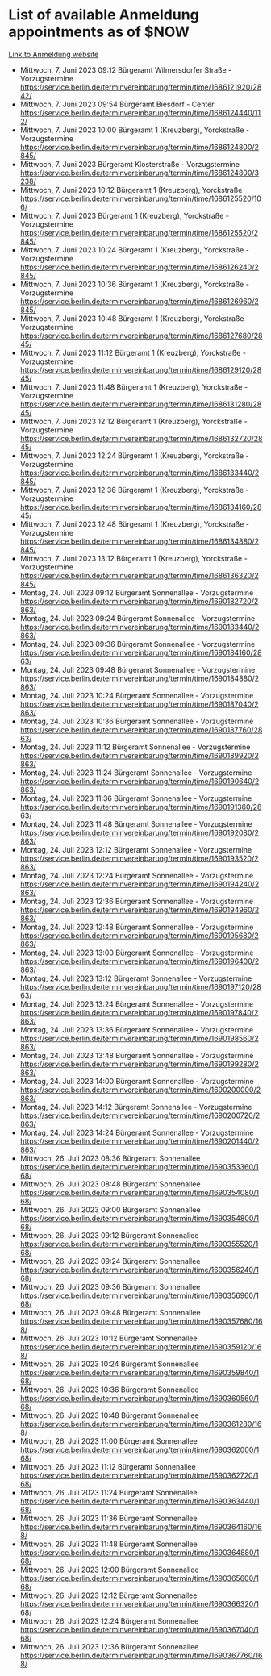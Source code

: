 # List of available Anmeldung appointments as of $NOW
[Link to Anmeldung website](https://service.berlin.de/terminvereinbarung/termin/tag.php?termin=1&anliegen[]=120686&dienstleisterlist=122210,122217,327316,122219,327312,122227,327314,122231,327346,122243,327348,122254,122252,329742,122260,329745,122262,329748,122271,327278,122273,327274,122277,327276,330436,122280,327294,122282,327290,122284,327292,122291,327270,122285,327266,122286,327264,122296,327268,150230,329760,122297,327286,122294,327284,122312,329763,122314,329775,122304,327330,122311,327334,122309,327332,317869,122281,327352,122279,329772,122283,122276,327324,122274,327326,122267,329766,122246,327318,122251,327320,122257,327322,122208,327298,122226,327300&herkunft=http%3A%2F%2Fservice.berlin.de%2Fdienstleistung%2F120686%2F)
- Mittwoch, 7. Juni 2023 09:12 Bürgeramt Wilmersdorfer Straße - Vorzugstermine https://service.berlin.de/terminvereinbarung/termin/time/1686121920/2842/
- Mittwoch, 7. Juni 2023 09:54 Bürgeramt Biesdorf - Center https://service.berlin.de/terminvereinbarung/termin/time/1686124440/112/
- Mittwoch, 7. Juni 2023 10:00 Bürgeramt 1 (Kreuzberg), Yorckstraße - Vorzugstermine https://service.berlin.de/terminvereinbarung/termin/time/1686124800/2845/
- Mittwoch, 7. Juni 2023  Bürgeramt Klosterstraße - Vorzugstermine https://service.berlin.de/terminvereinbarung/termin/time/1686124800/3238/
- Mittwoch, 7. Juni 2023 10:12 Bürgeramt 1 (Kreuzberg), Yorckstraße https://service.berlin.de/terminvereinbarung/termin/time/1686125520/106/
- Mittwoch, 7. Juni 2023  Bürgeramt 1 (Kreuzberg), Yorckstraße - Vorzugstermine https://service.berlin.de/terminvereinbarung/termin/time/1686125520/2845/
- Mittwoch, 7. Juni 2023 10:24 Bürgeramt 1 (Kreuzberg), Yorckstraße - Vorzugstermine https://service.berlin.de/terminvereinbarung/termin/time/1686126240/2845/
- Mittwoch, 7. Juni 2023 10:36 Bürgeramt 1 (Kreuzberg), Yorckstraße - Vorzugstermine https://service.berlin.de/terminvereinbarung/termin/time/1686126960/2845/
- Mittwoch, 7. Juni 2023 10:48 Bürgeramt 1 (Kreuzberg), Yorckstraße - Vorzugstermine https://service.berlin.de/terminvereinbarung/termin/time/1686127680/2845/
- Mittwoch, 7. Juni 2023 11:12 Bürgeramt 1 (Kreuzberg), Yorckstraße - Vorzugstermine https://service.berlin.de/terminvereinbarung/termin/time/1686129120/2845/
- Mittwoch, 7. Juni 2023 11:48 Bürgeramt 1 (Kreuzberg), Yorckstraße - Vorzugstermine https://service.berlin.de/terminvereinbarung/termin/time/1686131280/2845/
- Mittwoch, 7. Juni 2023 12:12 Bürgeramt 1 (Kreuzberg), Yorckstraße - Vorzugstermine https://service.berlin.de/terminvereinbarung/termin/time/1686132720/2845/
- Mittwoch, 7. Juni 2023 12:24 Bürgeramt 1 (Kreuzberg), Yorckstraße - Vorzugstermine https://service.berlin.de/terminvereinbarung/termin/time/1686133440/2845/
- Mittwoch, 7. Juni 2023 12:36 Bürgeramt 1 (Kreuzberg), Yorckstraße - Vorzugstermine https://service.berlin.de/terminvereinbarung/termin/time/1686134160/2845/
- Mittwoch, 7. Juni 2023 12:48 Bürgeramt 1 (Kreuzberg), Yorckstraße - Vorzugstermine https://service.berlin.de/terminvereinbarung/termin/time/1686134880/2845/
- Mittwoch, 7. Juni 2023 13:12 Bürgeramt 1 (Kreuzberg), Yorckstraße - Vorzugstermine https://service.berlin.de/terminvereinbarung/termin/time/1686136320/2845/
- Montag, 24. Juli 2023 09:12 Bürgeramt Sonnenallee - Vorzugstermine https://service.berlin.de/terminvereinbarung/termin/time/1690182720/2863/
- Montag, 24. Juli 2023 09:24 Bürgeramt Sonnenallee - Vorzugstermine https://service.berlin.de/terminvereinbarung/termin/time/1690183440/2863/
- Montag, 24. Juli 2023 09:36 Bürgeramt Sonnenallee - Vorzugstermine https://service.berlin.de/terminvereinbarung/termin/time/1690184160/2863/
- Montag, 24. Juli 2023 09:48 Bürgeramt Sonnenallee - Vorzugstermine https://service.berlin.de/terminvereinbarung/termin/time/1690184880/2863/
- Montag, 24. Juli 2023 10:24 Bürgeramt Sonnenallee - Vorzugstermine https://service.berlin.de/terminvereinbarung/termin/time/1690187040/2863/
- Montag, 24. Juli 2023 10:36 Bürgeramt Sonnenallee - Vorzugstermine https://service.berlin.de/terminvereinbarung/termin/time/1690187760/2863/
- Montag, 24. Juli 2023 11:12 Bürgeramt Sonnenallee - Vorzugstermine https://service.berlin.de/terminvereinbarung/termin/time/1690189920/2863/
- Montag, 24. Juli 2023 11:24 Bürgeramt Sonnenallee - Vorzugstermine https://service.berlin.de/terminvereinbarung/termin/time/1690190640/2863/
- Montag, 24. Juli 2023 11:36 Bürgeramt Sonnenallee - Vorzugstermine https://service.berlin.de/terminvereinbarung/termin/time/1690191360/2863/
- Montag, 24. Juli 2023 11:48 Bürgeramt Sonnenallee - Vorzugstermine https://service.berlin.de/terminvereinbarung/termin/time/1690192080/2863/
- Montag, 24. Juli 2023 12:12 Bürgeramt Sonnenallee - Vorzugstermine https://service.berlin.de/terminvereinbarung/termin/time/1690193520/2863/
- Montag, 24. Juli 2023 12:24 Bürgeramt Sonnenallee - Vorzugstermine https://service.berlin.de/terminvereinbarung/termin/time/1690194240/2863/
- Montag, 24. Juli 2023 12:36 Bürgeramt Sonnenallee - Vorzugstermine https://service.berlin.de/terminvereinbarung/termin/time/1690194960/2863/
- Montag, 24. Juli 2023 12:48 Bürgeramt Sonnenallee - Vorzugstermine https://service.berlin.de/terminvereinbarung/termin/time/1690195680/2863/
- Montag, 24. Juli 2023 13:00 Bürgeramt Sonnenallee - Vorzugstermine https://service.berlin.de/terminvereinbarung/termin/time/1690196400/2863/
- Montag, 24. Juli 2023 13:12 Bürgeramt Sonnenallee - Vorzugstermine https://service.berlin.de/terminvereinbarung/termin/time/1690197120/2863/
- Montag, 24. Juli 2023 13:24 Bürgeramt Sonnenallee - Vorzugstermine https://service.berlin.de/terminvereinbarung/termin/time/1690197840/2863/
- Montag, 24. Juli 2023 13:36 Bürgeramt Sonnenallee - Vorzugstermine https://service.berlin.de/terminvereinbarung/termin/time/1690198560/2863/
- Montag, 24. Juli 2023 13:48 Bürgeramt Sonnenallee - Vorzugstermine https://service.berlin.de/terminvereinbarung/termin/time/1690199280/2863/
- Montag, 24. Juli 2023 14:00 Bürgeramt Sonnenallee - Vorzugstermine https://service.berlin.de/terminvereinbarung/termin/time/1690200000/2863/
- Montag, 24. Juli 2023 14:12 Bürgeramt Sonnenallee - Vorzugstermine https://service.berlin.de/terminvereinbarung/termin/time/1690200720/2863/
- Montag, 24. Juli 2023 14:24 Bürgeramt Sonnenallee - Vorzugstermine https://service.berlin.de/terminvereinbarung/termin/time/1690201440/2863/
- Mittwoch, 26. Juli 2023 08:36 Bürgeramt Sonnenallee https://service.berlin.de/terminvereinbarung/termin/time/1690353360/168/
- Mittwoch, 26. Juli 2023 08:48 Bürgeramt Sonnenallee https://service.berlin.de/terminvereinbarung/termin/time/1690354080/168/
- Mittwoch, 26. Juli 2023 09:00 Bürgeramt Sonnenallee https://service.berlin.de/terminvereinbarung/termin/time/1690354800/168/
- Mittwoch, 26. Juli 2023 09:12 Bürgeramt Sonnenallee https://service.berlin.de/terminvereinbarung/termin/time/1690355520/168/
- Mittwoch, 26. Juli 2023 09:24 Bürgeramt Sonnenallee https://service.berlin.de/terminvereinbarung/termin/time/1690356240/168/
- Mittwoch, 26. Juli 2023 09:36 Bürgeramt Sonnenallee https://service.berlin.de/terminvereinbarung/termin/time/1690356960/168/
- Mittwoch, 26. Juli 2023 09:48 Bürgeramt Sonnenallee https://service.berlin.de/terminvereinbarung/termin/time/1690357680/168/
- Mittwoch, 26. Juli 2023 10:12 Bürgeramt Sonnenallee https://service.berlin.de/terminvereinbarung/termin/time/1690359120/168/
- Mittwoch, 26. Juli 2023 10:24 Bürgeramt Sonnenallee https://service.berlin.de/terminvereinbarung/termin/time/1690359840/168/
- Mittwoch, 26. Juli 2023 10:36 Bürgeramt Sonnenallee https://service.berlin.de/terminvereinbarung/termin/time/1690360560/168/
- Mittwoch, 26. Juli 2023 10:48 Bürgeramt Sonnenallee https://service.berlin.de/terminvereinbarung/termin/time/1690361280/168/
- Mittwoch, 26. Juli 2023 11:00 Bürgeramt Sonnenallee https://service.berlin.de/terminvereinbarung/termin/time/1690362000/168/
- Mittwoch, 26. Juli 2023 11:12 Bürgeramt Sonnenallee https://service.berlin.de/terminvereinbarung/termin/time/1690362720/168/
- Mittwoch, 26. Juli 2023 11:24 Bürgeramt Sonnenallee https://service.berlin.de/terminvereinbarung/termin/time/1690363440/168/
- Mittwoch, 26. Juli 2023 11:36 Bürgeramt Sonnenallee https://service.berlin.de/terminvereinbarung/termin/time/1690364160/168/
- Mittwoch, 26. Juli 2023 11:48 Bürgeramt Sonnenallee https://service.berlin.de/terminvereinbarung/termin/time/1690364880/168/
- Mittwoch, 26. Juli 2023 12:00 Bürgeramt Sonnenallee https://service.berlin.de/terminvereinbarung/termin/time/1690365600/168/
- Mittwoch, 26. Juli 2023 12:12 Bürgeramt Sonnenallee https://service.berlin.de/terminvereinbarung/termin/time/1690366320/168/
- Mittwoch, 26. Juli 2023 12:24 Bürgeramt Sonnenallee https://service.berlin.de/terminvereinbarung/termin/time/1690367040/168/
- Mittwoch, 26. Juli 2023 12:36 Bürgeramt Sonnenallee https://service.berlin.de/terminvereinbarung/termin/time/1690367760/168/
